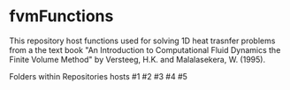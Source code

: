 # fvmFunctions

This repository host functions used for solving 1D heat trasnfer problems from a the text book "An Introduction to Computational Fluid Dynamics 
the Finite Volume Method" by Versteeg, H.K. and Malalasekera, W. (1995).

Folders within Repositories hosts
#1 
#2
#3
#4
#5
